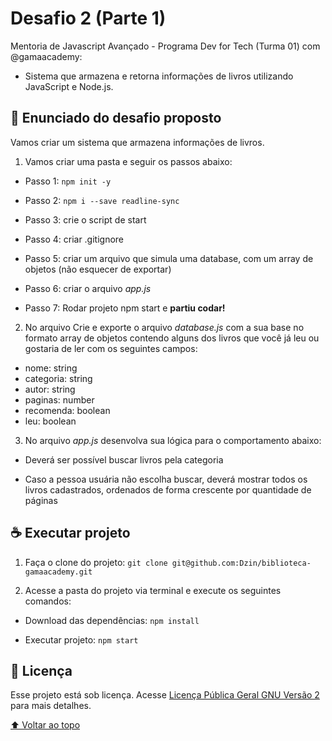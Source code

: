 <a name="topo"></a>

# Desafio 2 (Parte 1)

Mentoria de Javascript Avançado - Programa Dev for Tech (Turma 01) com @gamaacademy:

- Sistema que armazena e retorna informações de livros utilizando JavaScript e Node.js.

## 🚀 Enunciado do desafio proposto

Vamos criar um sistema que armazena informações de livros.

1. Vamos criar uma pasta e seguir os passos abaixo:

- Passo 1: `npm init -y`

- Passo 2: `npm i --save readline-sync`

- Passo 3: crie o script de start

- Passo 4: criar .gitignore

- Passo 5: criar um arquivo que simula uma database, com um array de objetos (não esquecer de exportar)

- Passo 6: criar o arquivo _app.js_

- Passo 7: Rodar projeto npm start e **partiu codar!**

2. No arquivo Crie e exporte o arquivo _database.js_ com a sua base no formato array de objetos contendo alguns dos livros que você já leu ou gostaria de ler com os seguintes campos:

- nome: string
- categoria: string
- autor: string
- paginas: number
- recomenda: boolean
- leu: boolean

3. No arquivo _app.js_ desenvolva sua lógica para o comportamento abaixo:

- Deverá ser possível buscar livros pela categoria

- Caso a pessoa usuária não escolha buscar, deverá mostrar todos os livros cadastrados, ordenados de forma crescente por quantidade de páginas

## ☕ Executar projeto

1. Faça o clone do projeto: `git clone git@github.com:Dzin/biblioteca-gamaacademy.git`

2. Acesse a pasta do projeto via terminal e execute os seguintes comandos:

- Download das dependências: `npm install`

- Executar projeto: `npm start`

## 📝 Licença

Esse projeto está sob licença. Acesse [Licença Pública Geral GNU Versão 2](https://www.gnu.org/licenses/gpl-2.0.html) para mais detalhes.

[⬆ Voltar ao topo](#topo)
